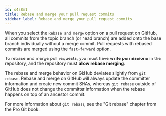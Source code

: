 ```yaml
---
id: s4s8m1
title: Rebase and merge your pull request commits
sidebar_label: Rebase and merge your pull request commits
---
```



When you select the `Rebase and merge` option on a pull request on GitHub, all commits from the topic branch (or head branch) are added onto the base branch individually without a merge commit. Pull requests with rebased commits are merged using the `fast-forward` option.

To rebase and merge pull requests, you must have **write permissions** in the repository, and the repository must **allow rebase merging**.

The rebase and merge behavior on GitHub deviates slightly from `git rebase`.
Rebase and merge on GitHub will always update the committer information and create new commit SHAs, whereas `git rebase` outside of GitHub does not change the committer information when the rebase happens on top of an ancestor commit.

For more information about `git rebase`, see the "Git rebase" chapter from the Pro Git book.
